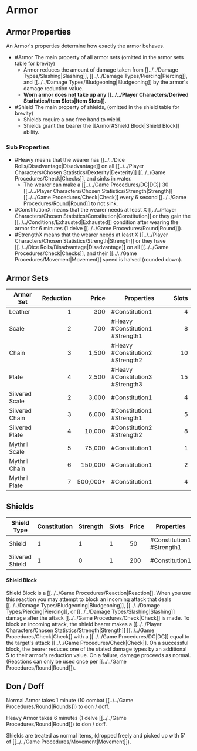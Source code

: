 # Armor
## Armor Properties
An Armor's properties determine how exactly the armor behaves.
- #Armor The main property of all armor sets (omitted in the armor sets table for brevity)
	- Armor reduces the amount of damage taken from [[../../Damage Types/Slashing\|Slashing]], [[../../Damage Types/Piercing\|Piercing]], and [[../../Damage Types/Bludgeoning\|Bludgeoning]] by the armor's damage reduction value. 
	- **Worn armor does not take up any [[../../Player Characters/Derived Statistics/Item Slots\|Item Slots]].**
- #Shield The main property of shields, (omitted in the shield table for brevity)
	- Shields require a one free hand to wield.
	- Shields grant the bearer the [[Armor#Shield Block|Shield Block]] ability.
### Sub Properties
- #Heavy means that the wearer has [[../../Dice Rolls/Disadvantage\|Disadvantage]] on all [[../../Player Characters/Chosen Statistics/Dexterity\|Dexterity]] [[../../Game Procedures/Check\|Checks]], and sinks in water.
	- The wearer can make a [[../../Game Procedures/DC\|DC]] 30 [[../../Player Characters/Chosen Statistics/Strength\|Strength]] [[../../Game Procedures/Check\|Check]] every 6 second [[../../Game Procedures/Round\|Round]] to not sink.
- #ConstitutionX means that the wearer needs at least X [[../../Player Characters/Chosen Statistics/Constitution|Constitution]] or they gain the [[../../Conditions/Exhausted\|Exhausted]] condition after wearing the armor for 6 minutes (1 delve [[../../Game Procedures/Round\|Round]]).
- #StrengthX means that the wearer needs at least X [[../../Player Characters/Chosen Statistics/Strength\|Strength]] or they have [[../../Dice Rolls/Disadvantage\|Disadvantage]] on all [[../../Game Procedures/Check\|Checks]], and their [[../../Game Procedures/Movement\|Movement]] speed is halved (rounded down).

## Armor Sets

| Armor Set      | Reduction |    Price | Properties                       | Slots |
| -------------- | --------: | -------: | -------------------------------- | ----: |
| Leather        |         1 |      300 | #Constitution1                   |     4 |
| Scale          |         2 |      700 | #Heavy #Constitution1 #Strength1 |     8 |
| Chain          |         3 |    1,500 | #Heavy #Constitution2 #Strength2 |    10 |
| Plate          |         4 |    2,500 | #Heavy #Constitution3 #Strength3 |    15 |
| Silvered Scale |         2 |    3,000 | #Constitution1                   |     4 |
| Silvered Chain |         3 |    6,000 | #Constitution1 #Strength1        |     5 |
| Silvered Plate |         4 |   10,000 | #Constitution2 #Strength2        |     8 |
| Mythril Scale  |         5 |   75,000 | #Constitution1                   |     1 |
| Mythril Chain  |         6 |  150,000 | #Constitution1                   |     2 |
| Mythril Plate  |         7 | 500,000+ | #Constitution1                   |     4 |
## Shields
| Shield Type     | Constitution | Strength | Slots | Price | Properties                |
| --------------- | ------------ | -------- | ----- | ----- | ------------------------- |
| Shield          | 1            | 1        | 1     | 50    | #Constitution1 #Strength1 |
| Silvered Shield | 1            | 0        | 1     | 200   | #Constitution1            |
#### Shield Block
Shield Block is a [[../../Game Procedures/Reaction\|Reaction]]. When you use this reaction you may attempt to block an incoming attack that deals [[../../Damage Types/Bludgeoning\|Bludgeoning]], [[../../Damage Types/Piercing\|Piercing]], or [[../../Damage Types/Slashing\|Slashing]] damage after the attack [[../../Game Procedures/Check\|Check]] is made. To block an incoming attack, the shield bearer makes a [[../../Player Characters/Chosen Statistics/Strength\|Strength]] [[../../Game Procedures/Check\|Check]] with a [[../../Game Procedures/DC\|DC]] equal to the target's attack [[../../Game Procedures/Check\|Check]]. On a successful block, the bearer reduces one of the stated damage types by an additional 5 to their armor's reduction value. On a failure, damage proceeds as normal. (Reactions can only be used once per [[../../Game Procedures/Round\|Round]]).
## Don / Doff
Normal Armor takes 1 minute (10 combat [[../../Game Procedures/Round\|Rounds]]) to don / doff.

Heavy Armor takes 6 minutes (1 delve [[../../Game Procedures/Round\|Round]]) to don / doff.

Shields are treated as normal items, (dropped freely and picked up with 5’ of [[../../Game Procedures/Movement\|Movement]]).